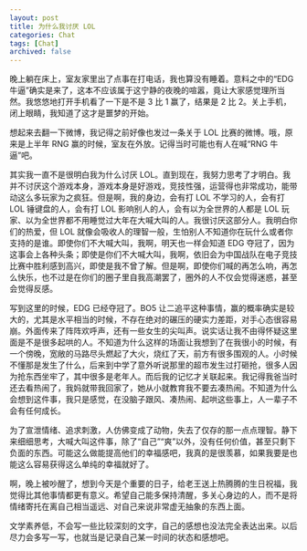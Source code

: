 ```yaml
---
layout: post
title: 为什么我讨厌 LOL
categories: Chat
tags: [Chat]
archived: false
---
```


晚上躺在床上，室友家里出了点事在打电话，我也算没有睡着。意料之中的“EDG 牛逼”确实是来了，这本不应该属于这宁静的夜晚的喧嚣，竟让大家感觉理所当然。我悠悠地打开手机看了一下是不是 3 比 1 赢了，结果是 2 比 2。关上手机，闭上眼睛，我知道了这才是噩梦的开始。

想起来去翻一下微博，我记得之前好像也发过一条关于 LOL 比赛的微博。哦，原来是上半年 RNG 赢的时候，室友在外放。记得当时可能也有人在喊“RNG 牛逼”吧。

其实我一直不是很明白我为什么讨厌 LOL。直到现在，我努力思考了才明白。我并不讨厌这个游戏本身，游戏本身是好游戏，竞技性强，运营得也非常成功，能带动这么多玩家为之疯狂。但是啊，我的身边，会有打 LOL 不学习的人，会有打 LOL 锤键盘的人，会有打 LOL 影响别人的人，会有以为全世界的人都是 LOL 玩家、以为全世界都不用睡觉过大年在大喊大叫的人。我很讨厌这部分人。我明白你们的热爱，但 LOL 就像会吸收人的理智一般，生怕别人不知道你在玩什么或者你支持的是谁。即使你们不大喊大叫，我啊，明天也一样会知道 EDG 夺冠了，因为这事会上各种头条；即使是你们不大喊大叫，我啊，依旧会为中国战队在电子竞技比赛中胜利感到高兴，即使是我不曾了解。但是啊，即使你们喊的再怎么响，再怎么快乐，也不过是在你们的圈子里自我高潮罢了，圈外的人不仅会觉得迷惑，甚至会觉得反感。

写到这里的时候，EDG 已经夺冠了。BO5 让二追平这种事情，赢的概率确实是较大的，尤其是水平相当的时候，不存在绝对的碾压的硬实力差距，对手心态很容易崩。外面传来了阵阵欢呼声，还有一些女生的尖叫声。说实话让我不由得怀疑这里面是不是很多起哄的人。不知道为什么这样的场面让我想到了在我很小的时候，有一个傍晚，宽敞的马路尽头燃起了大火，烧红了天，前方有很多围观的人。小时候不懂那是发生了什么，后来到中学了意外听说那里的超市发生过打砸抢，很多人因为抢东西坐牢了，其中很多是老年人。而后我的记忆才关联起来。我记得我爸当时还去看热闹了，我妈就带我回家了，她从小就教育我不要去凑热闹。不知道为什么会想到这件事，我只是感觉，在没脑子跟风、凑热闹、起哄这些事上，人一辈子不会有任何成长。

为了宣泄情绪、追求刺激，人仿佛变成了动物，失去了仅存的那一点点理智。静下来细细思考，大喊大叫这件事，除了“自己”“爽”以外，没有任何价值，甚至只剩下负面的东西。可能这么做能提高他们的幸福感吧，我真的是很羡慕，如果我要是也能这么容易获得这么单纯的幸福就好了。

啊，晚上被吵醒了，想到今天是个重要的日子，给老王送上热腾腾的生日祝福，我觉得比其他事情都更有意义。希望自己能多保持清醒，多关心身边的人，而不是将情绪寄托在离自己相当遥远、对自己来说非常虚无抽象的东西上面。

文学素养低，不会写一些比较深刻的文字，自己的感想也没法完全表达出来。以后尽力会多写一写，也就当是记录自己某一时间的状态和感想吧。
